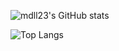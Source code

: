 ![mdll23's GitHub stats](https://github-readme-stats.vercel.app/api?username=mdll23&show_icons=true&theme=tokyonight)

![Top Langs](https://github-readme-stats.vercel.app/api/top-langs/?username=mdll23&layout=compact&theme=tokyonight)
